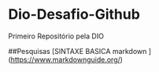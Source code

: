 # Dio-Desafio-Github
Primeiro Repositório pela DIO

##Pesquisas
[SINTAXE BASICA markdown ] (https://www.markdownguide.org/)
